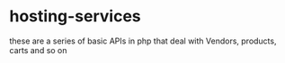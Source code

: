 # hosting-services
these are a series of basic APIs in php that deal with Vendors, products, carts and so on
